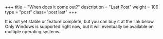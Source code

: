 +++
title = "When does it come out?"
description = "Last Post"
weight = 100
type = "post"
class="post last"
+++

It is not yet stable or feature complete, but you can buy it at the link below. Only Windows is supported right now, but it will eventually be available on multiple operating systems.
